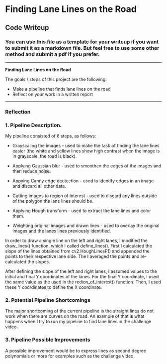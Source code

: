 # **Finding Lane Lines on the Road** 

## Code Writeup

### You can use this file as a template for your writeup if you want to submit it as a markdown file. But feel free to use some other method and submit a pdf if you prefer.

---

**Finding Lane Lines on the Road**

The goals / steps of this project are the following:
* Make a pipeline that finds lane lines on the road
* Reflect on your work in a written report


[//]: # (Image References)

[image1]: ./examples/grayscale.jpg "Grayscale"

---

### Reflection

### 1. Pipeline Description.

My pipeline consisted of 6 steps, as follows:

* Grayscaling the images - used to make the task of finding the lane lines easier (the white and yellow lines show high contrast when the image is in grayscale, the road is black).

* Applying Gaussian blur - used to smoothen the edges of the images and then reduce noise.

* Appying Canny edge dectection - used to identify edges in an image and discard all other data.

* Cutting images to region of interest - used to discard any lines outside of the polygon the lane lines should be.

* Applying Hough transform - used to extract the lane lines and color them.

* Weighting original images and drawn lines - used to overlay the original images and the lanes lines previously identified.

In order to draw a single line on the left and right lanes, I modified the draw_lines() function, which I called define_lines(). First I calculated the slope of the lines obtained from cv2.HoughLinesP() and appended the points to their respective lane side. The I averaged the points and re-calculated the slopes.

After defining the slope of the left and right lanes, I assumed values to the initial and final Y coordinates of the lanes. For the final Y coordinate, I used the same value as the used in the redion_of_interest() function. Then, I used these Y coordinates to define the X coordinate.


### 2. Potential Pipeline Shortcomings


The major shortcoming of the current pipeline is the straight lines do not work when there are curves on the road. An example of that is what happens when I try to run my pipeline to find lane lines in the challenge video.


### 3. Pipeline Possible Improvements 

A possible improvement would be to express lines as second degree polynomials or more for examples such as the challenge video.
